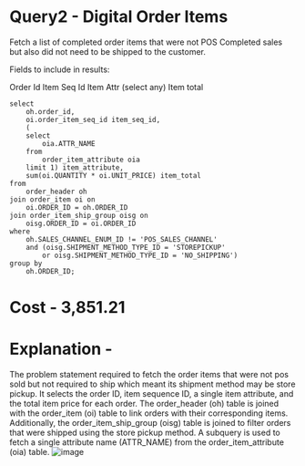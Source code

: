 # Query2 - Digital Order Items
Fetch a list of completed order items that were not POS Completed sales but also did not need to be shipped to the customer.

Fields to include in results:

Order Id
Item Seq Id
Item Attr (select any)
Item total

```
select
	oh.order_id,
	oi.order_item_seq_id item_seq_id,
	(
	select
		oia.ATTR_NAME
	from
		order_item_attribute oia
	limit 1) item_attribute,
	sum(oi.QUANTITY * oi.UNIT_PRICE) item_total
from
	order_header oh
join order_item oi on
	oi.ORDER_ID = oh.ORDER_ID
join order_item_ship_group oisg on
	oisg.ORDER_ID = oi.ORDER_ID
where
	oh.SALES_CHANNEL_ENUM_ID != 'POS_SALES_CHANNEL'
	and (oisg.SHIPMENT_METHOD_TYPE_ID = 'STOREPICKUP'
		or oisg.SHIPMENT_METHOD_TYPE_ID = 'NO_SHIPPING')
group by
	oh.ORDER_ID;
```
# Cost - 3,851.21
# Explanation - 
The problem statement required to fetch the order items that were not pos sold but not required to ship which meant its shipment method may be store pickup. It selects the order ID, item sequence ID, a single item attribute, and the total item price for each order. The order_header (oh) table is joined with the order_item (oi) table to link orders with their corresponding items. Additionally, the order_item_ship_group (oisg) table is joined to filter orders that were shipped using the store pickup method. A subquery is used to fetch a single attribute name (ATTR_NAME) from the order_item_attribute (oia) table.
![image](https://github.com/user-attachments/assets/5a0cbf0d-d4e2-4df4-864b-acf052616a9d)
